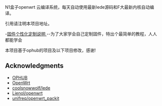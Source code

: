 N1盒子openwrt 云编译系统，每天自动使用最新lede源码和F大最新内核自动编译。

引用请注明本项目地址。

-[固件个性化定制说明 ](README.cn.md)--为了大家学会自己定制固件，特出个最简单的教程，人人都能学会

本项目基于ophub的项目及以下项目修改，感谢!

## Acknowledgments
- [OPHUB](https://github.com/ophub/op)
- [OpenWrt](https://github.com/openwrt/openwrt)
- [coolsnowwolf/lede](https://github.com/coolsnowwolf/lede)
- [Lienol/openwrt](https://github.com/Lienol/openwrt)
- [unifreq/openwrt_packit](https://github.com/unifreq/openwrt_packit)
